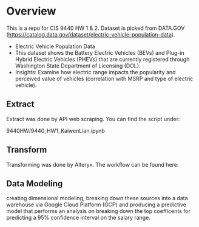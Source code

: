 # Overview

This is a repo for CIS 9440 HW 1 & 2. Dataset is picked from DATA.GOV (https://catalog.data.gov/dataset/electric-vehicle-population-data).

- Electric Vehicle Population Data
- This dataset shows the Battery Electric Vehicles (BEVs) and Plug-in Hybrid Electric Vehicles (PHEVs) that are currently registered through Washington State Department of Licensing (DOL).
- Insights: Examine how electric range impacts the popularity and perceived value of vehicles (correlation with MSRP and type of electric vehicle).


## Extract

Extract was done by API web scraping. You can find the script under: 

9440HW/9440_HW1_KaiwenLian.ipynb


## Transform

Transforming was done by Alteryx. The workflow can be found here:


## Data Modeling
creating dimensional modeling, breaking down these sources into a data warehouse via Google Cloud Platform (GCP) and producing a predictive model that performs an analysis on breaking down the top coefficents for predicting a 95% confidence interval on the salary range.
